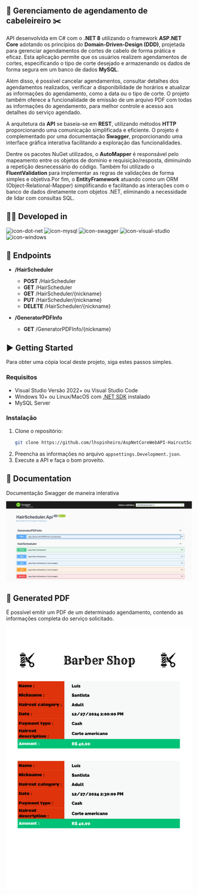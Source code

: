 ## 💈 Gerenciamento de agendamento de cabeleireiro ✂️

API desenvolvida em C# com o **.NET 8** utilizando o framework **ASP.NET Core** adotando os princípios do **Domain-Driven-Design (DDD)**, projetada para gerenciar agendamentos de cortes de cabelo de forma prática e eficaz. Esta aplicação permite que os usuários realizem agendamentos de cortes, especificando o tipo de corte desejado e armazenando os dados de forma segura em um banco de dados **MySQL**. 

Além disso, é possível cancelar agendamentos, consultar detalhes dos agendamentos realizados, verificar a disponibilidade de horários e atualizar as informações do agendamento, como a data ou o tipo de corte.
O projeto também oferece a funcionalidade de emissão de um arquivo PDF com todas as informações do agendamento, para melhor controle e acesso aos detalhes do serviço agendado.

A arquitetura da **API** se baseia-se em **REST**, utilizando métodos **HTTP** proporcionando uma comunicação simplificada e eficiente. O projeto é complementado por uma documentação **Swagger**, proporcionando uma interface gráfica interativa facilitando a exploração das funcionalidades.

Dentre os pacotes NuGet utilizados, o **AutoMapper** é responsável pelo mapeamento entre os objetos de domínio e requisição/resposta, diminuindo a repetição desnecessário do código. Também foi utilizado o **FluentValidation** para implementar as regras de validações de forma simples e objetiva.Por fim, o **EntityFramework** atuando como um ORM (Object-Relational-Mapper) simplificando e facilitando as interações com o banco de dados diretamente com objetos .NET, eliminando a necessidade de lidar com consultas SQL.

## 👨‍💻 Developed in 

![icon-dot-net]
![icon-mysql]
![icon-swagger]
![icon-visual-studio]
![icon-windows]


## 🔗 Endpoints

- **/HairScheduler**

    - **POST** /HairScheduler
    - **GET** /HairScheduler
    - **GET** /HairScheduler/{nickname}
    - **PUT** /HairScheduler/{nickname}
    - **DELETE** /HairScheduler/{nickname}

- **/GeneratorPDFInfo**

    - **GET** /GeneratorPDFInfo/{nickname}

## ▶️ Getting Started

Para obter uma cópia local deste projeto, siga estes passos simples.

### Requisitos

- Visual Studio Versão 2022+ ou Visual Studio Code
- Windows 10+ ou Linux/MacOS com [.NET SDK][dot-net-sdk] instalado 
- MySQL Server

### Instalação 

1. Clone o repositório: 
    ```sh
    git clone https://github.com/lhspinheiro/AspNetCoreWebAPI-HaircutScheluder.git
     ```
2. Preencha as informações no arquivo `appsettings.Development.json`.
3. Execute a API e faça o bom proveito.

## 📃 Documentation

Documentação Swagger de maneira interativa

![image-swagger]

## 📄 Generated PDF

É possível emitir um PDF de um determinado agendamento, contendo as informações completa do serviço solicitado.

<p align="center">
  <img src="images/Informations.jpg" alt="generated-PDF" />
</p>



<!-- Links -->
[dot-net-sdk]: https://dotnet.microsoft.com/pt-br/download/dotnet/8.0

<!-- Images -->
[image-swagger]: /images/Project.jpg



<!-- Icons -->
[icon-dot-net]: https://img.shields.io/badge/.NET-512BD4?logo=dotnet&logoColor=fff&style=for-the-badge
[icon-mysql]: https://img.shields.io/badge/MySQL-4479A1?logo=mysql&logoColor=fff&style=for-the-badge
[icon-swagger]: https://img.shields.io/badge/Swagger-85EA2D?logo=swagger&logoColor=000&style=for-the-badge
[icon-visual-studio]: https://img.shields.io/badge/Visual%20Studio-5C2D91.svg?style=for-the-badge&logo=visual-studio&logoColor=white
[icon-windows]: https://img.shields.io/badge/Windows-0078D6?style=for-the-badge&logo=windows&logoColor=white
